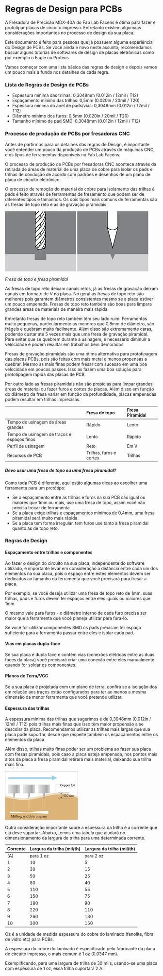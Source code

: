 # Regras de Design para PCBs

A Fresadora de Precisão MDX-40A do Fab Lab Facens é ótima para fazer e prototipar placas de circuito impresso. Entretanto existem algumaas considerações importantes no processo de design da sua placa.

Este documento é feito para pessoas que já possuem alguma experiência do Design de PCBs. Se você ainda é novo neste assunto, recomendamos buscar alguns tutorias de softwares de design de placas eletrônicas como por exemplo o Eagle ou Proteus.

Vamos começar com uma lista básica das regras de design e depois vamos um pouco mais a fundo nos detalhes de cada regra.

### Lista de Regras de Design de PCBs

* Espessura mínima das trilhas: 0,3048mm \(0.012in / 12mil / T12\)
* Espaçamento mínimo das trilhas: 0,5mm \(0.020in / 20mil / T20\)
* Espessura mínima do anel de pads/vias: 0,3048mm \(0.012in / 12mil / T12\)
* Diâmetro mínimo dos furos: 0,5mm \(0.020in / 20mil / T20\)
* Tamanho mínimo de pad SMD: 0,3048mm \(0.012in / 12mil / T12\)

### Processo de produção de PCBs por fresadoras CNC

Antes de partirmos para os detalhes das regras de Design, é importante você entender um pouco da produção de PCBs através de máquinas CNC, e os tipos de ferramentas disponíveis no Fab Lab Facens.

O processo de produção de PCBs por fresadoras CNC acontece através da retirada de áreas de material de uma placa de cobre para isolar os pads e trilhas de condução de acordo com padrões e desenhos de um plano de placa de circuito eletrônico.

O processo de remoção do material do cobre para isolamento das trilhas é pads é feito através de ferramentas de fresamento que podem ser de diferentes tipos e tamanhos. Os dois tipos mais comuns de ferramentas são as fresas de topo reto e as de gravação piramidais.

![](/assets/Othermill-Tool-Shape-FlatEndMill-1.png) ![](/assets/Othermill-Tool-Shape-EngravingBit-1.png)

_Fresa de topo e fresa piramidal_

As fresas de topo reto deixam canais retos, já as fresas de gravação deixam canais em formato de V na placa. No geral as fresas de topo reto são melhores pois garantem diâmetros consistentes mesmo se a placa estiver um pouco empenada. Fresas de topo reto também são boas para limpara grandes áreas de materiais de maneira mais rápida.

Entretanto fresas de topo reto também têm seu lado ruim. Ferramentas muito pequenas, particularmente as menores que 0,8mm de diâmetro, são frágeis e quebram muito facilmente. Além disso são extremamente caras, podendo custar até 5 vezes mais que uma fresa de gravação piramidal. Para evitar que se quebrem durante a usinagem, é necessário diminuir a velocidade e podem resultar em trabalhos bem demorados.

Fresas de gravação piramidais são uma ótima alternativa para prototipagem das placas PCBs, pois são feitas com mais metal e menos propensas a quebrar. Mesmo as mais finas podem fresar com sucesso em uma boa velocidade em poucos passes. Isso as fazem uma boa solução para prototipagem rápida das placas de PCB.

Por outro lado as fresas piramidais não são propícias para limpar grandes áreas de material ou fazer furos e cortes de placas. Além disso em função do diâmetro da fresa variar em função da profundidade, placas empenadas podem resultar em trilhas imprecisas.

|  | Fresa de topo | Fresa Piramidal |
| :--- | :--- | :--- |
| Tempo de usinagem de áreas grandes | Rápido | Lento |
| Tempo de usinagem de traços e espaços finos | Lento | Rápido |
| Perfil de usinagem | Reto | Em V |
| Recursos de PCB | Trilhas, furos e cortes | Trilhas |

##### Devo usar uma fresa de topo ou uma fresa piramidal?

Como toda PCB é diferente, aqui estão algumas dicas ao escolher uma ferramenta para um protótipo:

* Se o espaçamento entre as trilhas e furos na sua PCB são igual ou maiores que 1mm ou mais, use uma fresa de topo, assim você não precisa trocar de ferramenta
* Se a placa exige trilhas e espaçamentos mínimos de 0,4mm, uma fresa piramidal será muito mais rápida.
* Se a placa tem forma irregular, tem furos use tanto a fresa piramidal quanto as de topo reto.

### Regras de Design

#### Espaçamento entre trilhas e componentes

Ao fazer o design do circuito na sua placa, independente do software utilizado, é importante levar em consideração a distância entre cada um dos elementos na sua placa, pois o espaço entre estes elementos devem ser dedicados ao tamanho da ferramenta que você precisará para fresar a placa.

Por exemplo, se você deseja utilizar uma fresa de topo reto de 1mm, suas trilhas, pads e furos devem ter espaços entre eles iguais ou maiores que 1mm.

O mesmo vale para furos - o  diâmetro interno de cada furo precisa ser maior que a ferramenta que você planeja utilizar para fura-lo.

Se você for utilizar componentes SMD os pads precisam ter espaço suficiente para a ferramenta passar entre eles e isolar cada pad.

#### Vias em placas dupla-face

Se sua placa é dupla face e contém vias \(conexões elétricas entre as duas faces da placa\) você precisará criar uma conexão entre eles manualmente quando for soldar os componentes.

#### Planos de Terra/VCC

Se a sua placa é projetada com um plano de terra, confira se a isolação dos em relação aos traços estão configurados para ter ao menos a mesma dimensão da menor ferramenta que você pretende utilizar.

#### Espessura das trilhas

A espessura mínima das trilhas que sugerimos é de 0,3048mm \(0.012in / 12mil / T12\) pois trilhas mais finas que isso têm maior propensão a se descolar da placa. Recomendamos utilizar as trilhas mais largas que sua placa pode suportar, desde que respeite também os espaçamentos entre os elementos da placa.

Além disso, trilhas muito finas poder ser um problema ao fazer sua placa com fresas piramidais, pois caso a placa esteja empenada, nos pontos mais altos da placa a fresa piramidal retirará mais material, deixando sua trilha mais fina.

![](/assets/policy_abso1.jpg)

Outra consideração importante sobre a espessura da trilha é a corrente que ela deve suportar. Abaixo, temos uma tabela que ajudará no dimensionamento da largura de trilha para uma determinada corrente.

| Corrente | Largura da trilha \(mil/th\) | Largura da trilha \(mil/th\) |
| :--- | :--- | :--- |
| \(A\) | para 1 oz | para 2 oz |
| 1 | 10 | 5 |
| 2 | 30 | 15 |
| 3 | 50 | 25 |
| 4 | 80 | 40 |
| 5 | 110 | 55 |
| 6 | 150 | 75 |
| 7 | 180 | 90 |
| 8 | 220 | 110 |
| 9 | 260 | 130 |
| 10 | 300 | 150 |

Oz é a unidade de medida espessura do cobre do laminado \(fenolite, fibra de vidro etc\) para PCBs.

A espessura do cobre do laminado é especificado pelo fabricante da placa de circuito impresso, o mais comum é 1 oz \(0.0347 mm\).

Exemplificando, para uma largura de trilha de 30 mils, usando-se uma placa com espessura de 1 oz, essa trilha suportará 2 A.

